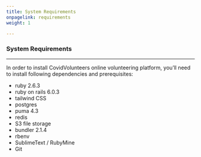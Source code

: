 ```yaml
---
title: System Requirements
onpagelink: requirements
weight: 1

---
```


### **System Requirements**
-------------------

In order to install CovidVolunteers online volunteering platform, you’ll need to install following dependencies and prerequisites:

- ruby 2.6.3
- ruby on rails 6.0.3
- tailwind CSS
- postgres
- puma 4.3
- redis
- S3 file storage
- bundler 2.1.4
- rbenv
- SublimeText / RubyMine
- Git
 
